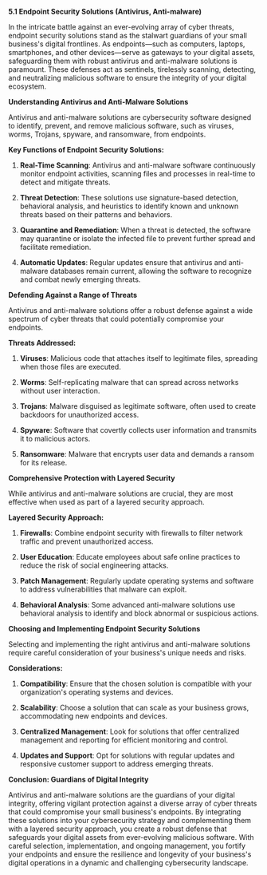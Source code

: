 **5.1 Endpoint Security Solutions (Antivirus, Anti-malware)**

In the intricate battle against an ever-evolving array of cyber threats, endpoint security solutions stand as the stalwart guardians of your small business's digital frontlines. As endpoints—such as computers, laptops, smartphones, and other devices—serve as gateways to your digital assets, safeguarding them with robust antivirus and anti-malware solutions is paramount. These defenses act as sentinels, tirelessly scanning, detecting, and neutralizing malicious software to ensure the integrity of your digital ecosystem.

**Understanding Antivirus and Anti-Malware Solutions**

Antivirus and anti-malware solutions are cybersecurity software designed to identify, prevent, and remove malicious software, such as viruses, worms, Trojans, spyware, and ransomware, from endpoints.

**Key Functions of Endpoint Security Solutions:**

1. **Real-Time Scanning**: Antivirus and anti-malware software continuously monitor endpoint activities, scanning files and processes in real-time to detect and mitigate threats.

2. **Threat Detection**: These solutions use signature-based detection, behavioral analysis, and heuristics to identify known and unknown threats based on their patterns and behaviors.

3. **Quarantine and Remediation**: When a threat is detected, the software may quarantine or isolate the infected file to prevent further spread and facilitate remediation.

4. **Automatic Updates**: Regular updates ensure that antivirus and anti-malware databases remain current, allowing the software to recognize and combat newly emerging threats.

**Defending Against a Range of Threats**

Antivirus and anti-malware solutions offer a robust defense against a wide spectrum of cyber threats that could potentially compromise your endpoints.

**Threats Addressed:**

1. **Viruses**: Malicious code that attaches itself to legitimate files, spreading when those files are executed.

2. **Worms**: Self-replicating malware that can spread across networks without user interaction.

3. **Trojans**: Malware disguised as legitimate software, often used to create backdoors for unauthorized access.

4. **Spyware**: Software that covertly collects user information and transmits it to malicious actors.

5. **Ransomware**: Malware that encrypts user data and demands a ransom for its release.

**Comprehensive Protection with Layered Security**

While antivirus and anti-malware solutions are crucial, they are most effective when used as part of a layered security approach.

**Layered Security Approach:**

1. **Firewalls**: Combine endpoint security with firewalls to filter network traffic and prevent unauthorized access.

2. **User Education**: Educate employees about safe online practices to reduce the risk of social engineering attacks.

3. **Patch Management**: Regularly update operating systems and software to address vulnerabilities that malware can exploit.

4. **Behavioral Analysis**: Some advanced anti-malware solutions use behavioral analysis to identify and block abnormal or suspicious actions.

**Choosing and Implementing Endpoint Security Solutions**

Selecting and implementing the right antivirus and anti-malware solutions require careful consideration of your business's unique needs and risks.

**Considerations:**

1. **Compatibility**: Ensure that the chosen solution is compatible with your organization's operating systems and devices.

2. **Scalability**: Choose a solution that can scale as your business grows, accommodating new endpoints and devices.

3. **Centralized Management**: Look for solutions that offer centralized management and reporting for efficient monitoring and control.

4. **Updates and Support**: Opt for solutions with regular updates and responsive customer support to address emerging threats.

**Conclusion: Guardians of Digital Integrity**

Antivirus and anti-malware solutions are the guardians of your digital integrity, offering vigilant protection against a diverse array of cyber threats that could compromise your small business's endpoints. By integrating these solutions into your cybersecurity strategy and complementing them with a layered security approach, you create a robust defense that safeguards your digital assets from ever-evolving malicious software. With careful selection, implementation, and ongoing management, you fortify your endpoints and ensure the resilience and longevity of your business's digital operations in a dynamic and challenging cybersecurity landscape.